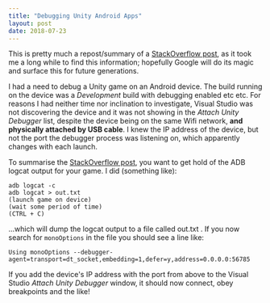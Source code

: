 ```yaml
---
title: "Debugging Unity Android Apps"
layout: post
date: 2018-07-23
---
```

This is pretty much a repost/summary of a [StackOverflow post](https://stackoverflow.com/questions/42392522/android-device-doesnt-show-up-as-target-of-unity3d-debugging), as it took me a long while to find this information; hopefully Google will do its magic and surface this for future generations.

I had a need to debug a Unity game on an Android device. The build running on the device was a *Development* build with debugging enabled etc etc. For reasons I had neither time nor inclination to investigate, Visual Studio was not discovering the device and it was not showing in the *Attach Unity Debugger* list, despite the device being on the same Wifi network, **and physically attached by USB cable**. I knew the IP address of the device, but not the port the debugger process was listening on, which apparently changes with each launch.

To summarise the [StackOverflow post](https://stackoverflow.com/questions/42392522/android-device-doesnt-show-up-as-target-of-unity3d-debugging), you want to get hold of the ADB logcat output for your game. I did (something like):

```
adb logcat -c
adb logcat > out.txt
(launch game on device)
(wait some period of time)
(CTRL + C)
```

...which will dump the logcat output to a file called out.txt . If you now search for `monoOptions` in the file you should see a line like:

```
Using monoOptions --debugger-agent=transport=dt_socket,embedding=1,defer=y,address=0.0.0.0:56785
```

If you add the device's IP address with the port from above to the Visual Studio *Attach Unity Debugger* window, it should now connect, obey breakpoints and the like!
